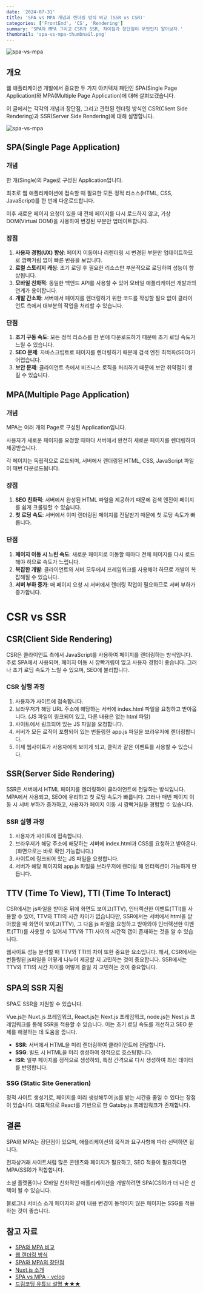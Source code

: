 ```yaml
---
date: '2024-07-31'
title: 'SPA vs MPA 개념과 렌더링 방식 비교 (SSR vs CSR)'
categories: ['FrontEnd', 'CS', 'Rendering']
summary: 'SPA와 MPA 그리고 CSR과 SSR, 차이점과 장단점이 무엇인지 알아보자.'
thumbnail: 'spa-vs-mpa-thumbnail.png'
---
```


![spa-vs-mpa](spa-vs-mpa-thumbnail.png)

## 개요

웹 애플리케이션 개발에서 중요한 두 가지 아키텍처 패턴인 SPA(Single Page Application)와 MPA(Multiple Page Application)에 대해 살펴보겠습니다.

이 글에서는 각각의 개념과 장단점, 그리고 관련된 렌더링 방식인 CSR(Client Side Rendering)과 SSR(Server Side Rendering)에 대해 설명합니다.

![spa-vs-mpa](spa-vs-mpa.png)

## SPA(Single Page Application)

### 개념

한 개(Single)의 Page로 구성된 Application입니다.

최초로 웹 애플리케이션에 접속할 때 필요한 모든 정적 리소스(HTML, CSS, JavaScript)를 한 번에 다운로드합니다.

이후 새로운 페이지 요청이 있을 때 전체 페이지를 다시 로드하지 않고, 가상 DOM(Virtual DOM)을 사용하여 변경된 부분만 업데이트합니다.

### 장점

1. **사용자 경험(UX) 향상**: 페이지 이동이나 리렌더링 시 변경된 부분만 업데이트하므로 깜빡거림 없이 빠른 반응을 보입니다.
2. **로컬 스토리지 캐싱**: 초기 로딩 후 필요한 리소스만 부분적으로 로딩하여 성능이 향상됩니다.
3. **모바일 친화적**: 동일한 백엔드 API를 사용할 수 있어 모바일 애플리케이션 개발과의 연계가 용이합니다.
4. **개발 간소화**: 서버에서 페이지를 렌더링하기 위한 코드를 작성할 필요 없이 클라이언트 측에서 대부분의 작업을 처리할 수 있습니다.

### 단점

1. **초기 구동 속도**: 모든 정적 리소스를 한 번에 다운로드하기 때문에 초기 로딩 속도가 느릴 수 있습니다.
2. **SEO 문제**: 자바스크립트로 페이지를 렌더링하기 때문에 검색 엔진 최적화(SEO)가 어렵습니다.
3. **보안 문제**: 클라이언트 측에서 비즈니스 로직을 처리하기 때문에 보안 취약점이 생길 수 있습니다.

## MPA(Multiple Page Application)

### 개념

MPA는 여러 개의 Page로 구성된 Application입니다.

사용자가 새로운 페이지를 요청할 때마다 서버에서 완전히 새로운 페이지를 렌더링하여 제공받습니다.

각 페이지는 독립적으로 로드되며, 서버에서 렌더링된 HTML, CSS, JavaScript 파일이 매번 다운로드됩니다.

### 장점

1. **SEO 친화적**: 서버에서 완성된 HTML 파일을 제공하기 때문에 검색 엔진이 페이지를 쉽게 크롤링할 수 있습니다.
2. **첫 로딩 속도**: 서버에서 이미 렌더링된 페이지를 전달받기 때문에 첫 로딩 속도가 빠릅니다.

### 단점

1. **페이지 이동 시 느린 속도**: 새로운 페이지로 이동할 때마다 전체 페이지를 다시 로드해야 하므로 속도가 느립니다.
2. **복잡한 개발**: 클라이언트와 서버 모두에서 프레임워크를 사용해야 하므로 개발이 복잡해질 수 있습니다.
3. **서버 부하 증가**: 매 페이지 요청 시 서버에서 렌더링 작업이 필요하므로 서버 부하가 증가합니다.

# CSR vs SSR

## CSR(Client Side Rendering)

CSR은 클라이언트 측에서 JavaScript를 사용하여 페이지를 렌더링하는 방식입니다. 주로 SPA에서 사용되며, 페이지 이동 시 깜빡거림이 없고 사용자 경험이 좋습니다. 그러나 초기 로딩 속도가 느릴 수 있으며, SEO에 불리합니다.

### CSR 실행 과정

1. 사용자가 사이트에 접속합니다.
2. 브라우저가 해당 URL 주소에 해당하는 서버에 index.html 파일을 요청하고 받아옵니다. (JS 파일이 링크되어 있고, 다른 내용은 없는 html 파일)
3. 사이트에서 링크되어 있는 JS 파일을 요청합니다.
4. 서버가 모든 로직이 포함되어 있는 번들링한 app.js 파일을 브라우저에 렌더링합니다.
5. 이제 웹사이트가 사용자에게 보이게 되고, 클릭과 같은 이벤트를 사용할 수 있습니다.

## SSR(Server Side Rendering)

SSR은 서버에서 HTML 페이지를 렌더링하여 클라이언트에 전달하는 방식입니다. MPA에서 사용되고, SEO에 유리하고 첫 로딩 속도가 빠릅니다. 그러나 매번 페이지 이동 시 서버 부하가 증가하고, 사용자가 페이지 이동 시 깜빡거림을 경험할 수 있습니다.

### SSR 실행 과정

1. 사용자가 사이트에 접속합니다.
2. 브라우저가 해당 주소에 해당하는 서버에 index.html과 CSS를 요청하고 받아온다. (화면으로는 바로 확인 가능합니다.)
3. 사이트에 링크되어 있는 JS 파일을 요청합니다.
4. 서버가 해당 페이지의 app.js 파일을 브라우저에 렌더링 해 인터렉션이 가능하게 만듭니다.

## TTV (Time To View), TTI (Time To Interact)

CSR에서는 js파일을 받아온 뒤에 화면도 보이고(TTV), 인터렉션한 이벤트(TTI)를 사용할 수 있어, TTV와 TTI의 시간 차이가 없습니다만, SSR에서는 서버에서 html을 받아왔을 때 화면이 보이고(TTV), 그 다음 js 파일을 요청하고 받아와야 인터렉션한 이벤트(TTI)를 사용할 수 있어서 TTV와 TTI 사이의 시간적 갭이 존재하는 것을 알 수 있습니다.

웹사이트 성능 분석할 때 TTV와 TTI의 차이 또한 중요한 요소입니다.
해서, CSR에서는 번들링된 js파일을 어떻게 나누어 제공할 지 고민하는 것이 중요합니다.
SSR에서는 TTV와 TTI의 시간 차이를 어떻게 줄일 지 고민하는 것이 중요합니다.

## SPA의 SSR 지원

SPA도 SSR을 지원할 수 있습니다.

Vue.js는 Nuxt.js 프레임워크, React.js는 Next.js 프레임워크, node.js는 Nest.js 프레임워크를 통해 SSR을 적용할 수 있습니다. 이는 초기 로딩 속도를 개선하고 SEO 문제를 해결하는 데 도움을 줍니다.

- **SSR**: 서버에서 HTML을 미리 렌더링하여 클라이언트에 전달합니다.
- **SSG**: 빌드 시 HTML을 미리 생성하여 정적으로 호스팅합니다.
- **ISR**: 일부 페이지를 정적으로 생성하되, 특정 간격으로 다시 생성하여 최신 데이터를 반영합니다.

### SSG (Static Site Generation)

정적 사이트 생성기로, 페이지를 미리 생성해두어 js를 받는 시간을 줄일 수 있다는 장점이 있습니다.
대표적으로 React를 기반으로 한 Gatsby.js 프레임워크가 존재합니다.

## 결론

SPA와 MPA는 장단점이 있으며, 애플리케이션의 목적과 요구사항에 따라 선택하면 됩니다.

전자상거래 사이트처럼 많은 콘텐츠와 페이지가 필요하고, SEO 적용이 필요하다면 MPA(SSR)가 적합합니다.

소셜 플랫폼이나 모바일 친화적인 애플리케이션을 개발하려면 SPA(CSR)가 더 나은 선택이 될 수 있습니다.

블로그나 서비스 소개 페이지와 같이 내용 변경이 동적이지 않은 페이지는 SSG를 적용하는 것이 좋습니다.

## 참고 자료

- [SPA와 MPA 비교](https://poiemaweb.com/js-spa)
- [웹 렌더링 방식](https://web.dev/rendering-on-the-web/)
- [SPA와 MPA의 장단점](https://medium.com/@NeotericEU/single-page-application-vs-multiple-page-application-2591588efe58)
- [Nuxt.js 소개](https://hanamon.kr/nuxt-js-%eb%9e%80/)
- [SPA vs MPA - velog](https://velog.io/@yejine2/SPASingle-Page-Application-VS-MPA)
- [드림코딩 유튜브 설명 ★★★](https://youtu.be/iZ9csAfU5Os?si=NOe3G8_5eLzKtEIr)
